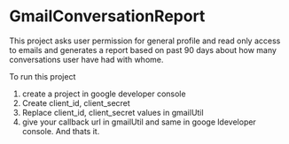 # GmailConversationReport

This project asks user permission for general profile and read only access to emails and generates a report based on past 90 days about how many conversations user have had with whome.

To run this project 

1. create a project in google developer console
2. Create client_id, client_secret
3. Replace client_id, client_secret values in gmailUtil
4. give your callback url in gmailUtil and same in googe ldeveloper console. And thats it.
